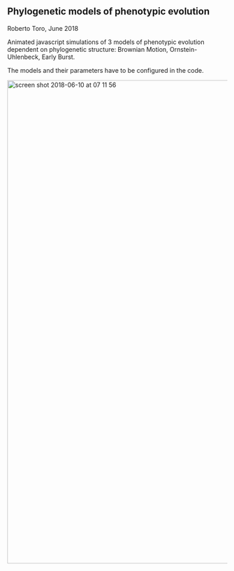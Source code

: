 ## Phylogenetic models of phenotypic evolution

Roberto Toro, June 2018

Animated javascript simulations of 3 models of phenotypic evolution dependent on
phylogenetic structure: Brownian Motion, Ornstein-Uhlenbeck, Early Burst.

The models and their parameters have to be configured in the code.

<img width="1105" alt="screen shot 2018-06-10 at 07 11 56" src="https://user-images.githubusercontent.com/2310732/41198482-adaac9a0-6c7d-11e8-859d-0eff8be51dab.png">
